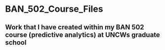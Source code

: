 # BAN_502_Course_Files
## Work that I have created within my BAN 502 course (predictive analytics) at UNCWs graduate school
